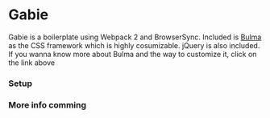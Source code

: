 # Gabie

Gabie is a boilerplate using Webpack 2 and BrowserSync.
Included is [Bulma](http://bulma.io/) as the CSS framework which is highly cosumizable. jQuery is also included.
If you wanna know more about Bulma and the way to customize it, click on the link above

### Setup


### More info comming